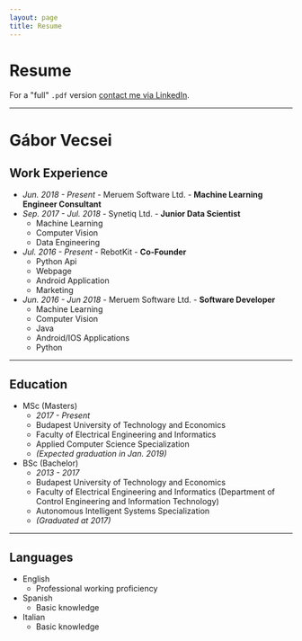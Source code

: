 ```yaml
---
layout: page
title: Resume
---
```


# Resume

For a "full" `.pdf` version [contact me via LinkedIn](https://www.linkedin.com/in/gaborvecsei/).

---

# Gábor Vecsei

## Work Experience

- *Jun. 2018 - Present* - Meruem Software Ltd. - **Machine Learning Engineer Consultant**
- *Sep. 2017 - Jul. 2018* - Synetiq Ltd. - **Junior Data Scientist**
	- Machine Learning
	- Computer Vision
	- Data Engineering
- *Jul. 2016 - Present* - RebotKit - **Co-Founder**
	- Python Api
	- Webpage
	- Android Application
	- Marketing
- *Jun. 2016 - Jun 2018* - Meruem Software Ltd. - **Software Developer**
	- Machine Learning
	- Computer Vision
	- Java
	- Android/IOS Applications
	- Python

---

## Education

- MSc (Masters)
	- *2017 - Present*
	- Budapest University of Technology and Economics
	- Faculty of Electrical Engineering and Informatics
	- Applied Computer Science Specialization
	- *(Expected graduation in Jan. 2019)*
- BSc (Bachelor)
	- *2013 - 2017*
	- Budapest University of Technology and Economics
	- Faculty of Electrical Engineering and Informatics (Department of Control Engineering and Information Technology)
	- Autonomous Intelligent Systems Specialization
	- *(Graduated at 2017)*

---

## Languages

- English
	- Professional working proficiency
- Spanish
	- Basic knowledge
- Italian
	- Basic knowledge
